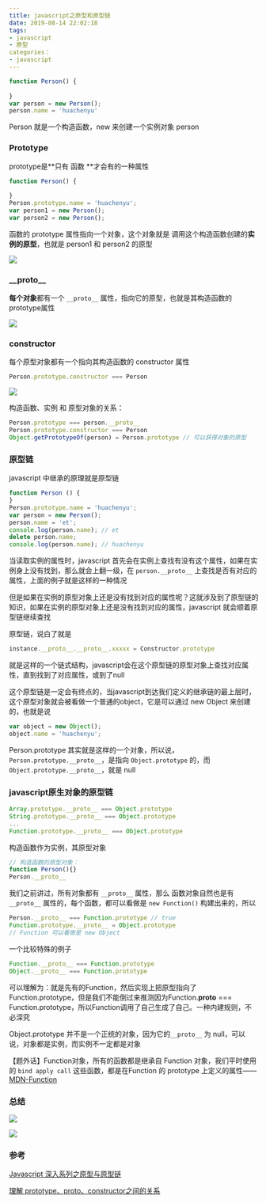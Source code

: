 ```yaml
---
title: javascript之原型和原型链
date: 2019-08-14 22:02:18
tags:
- javascript
- 原型
categories：
- javascript
---
```


```javascript
function Person() {
  
}
var person = new Person();
person.name = 'huachenyu'
```

Person 就是一个构造函数，new 来创建一个实例对象 person

### Prototype

prototype是**只有 函数 **才会有的一种属性

```javascript
function Person() {
  
}
Person.prototype.name = 'huachenyu';
var person1 = new Person();
var person2 = new Person();
```

函数的 prototype 属性指向一个对象，这个对象就是 调用这个构造函数创建的**实例的原型**，也就是 person1 和 person2 的原型

![](http://ww1.sinaimg.cn/large/8ac7964fly1g5zkh6y5g3j20te0aidgo.jpg)

### \_\_proto\_\_

**每个对象**都有一个 `__proto__` 属性，指向它的原型，也就是其构造函数的prototype属性

![](http://ww1.sinaimg.cn/large/8ac7964fly1g5zkjwxapuj20qk0ecjsn.jpg)

### constructor

每个原型对象都有一个指向其构造函数的 constructor 属性

```javascript
Person.prototype.constructor === Person
```

![](http://ww1.sinaimg.cn/large/8ac7964fly1g5zknaa2xnj20q60c4ta4.jpg)

构造函数、实例 和 原型对象的关系：

```javascript
Person.prototype === person.__proto__
Person.prototype.constructor === Person
Object.getPrototypeOf(person) = Person.prototype // 可以获得对象的原型
```



### 原型链

javascript 中继承的原理就是原型链

````javascript
function Person () {
}
Person.prototype.name = 'huachenyu';
var person = new Person();
person.name = 'et';
console.log(person.name); // et
delete person.name;
console.log(person.name); // huachenyu
````

当读取实例的属性时，javascript 首先会在实例上查找有没有这个属性，如果在实例身上没有找到，那么就会上翻一级，在 `person.__proto__` 上查找是否有对应的属性，上面的例子就是这样的一种情况

但是如果在实例的原型对象上还是没有找到对应的属性呢？这就涉及到了原型链的知识，如果在实例的原型对象上还是没有找到对应的属性，javascript 就会顺着原型链继续查找

原型链，说白了就是

```javascript
instance.__proto__.__proto__.xxxxx = Constructor.prototype
```

就是这样的一个链式结构，javascript会在这个原型链的原型对象上查找对应属性，直到找到了对应属性，或到了null

这个原型链是一定会有终点的，当javascript到达我们定义的继承链的最上层时，这个原型对象就会被看做一个普通的object，它是可以通过 new Object 来创建的，也就是说

```javascript
var object = new Object();
object.name = 'huachenyu';
```

Person.prototype 其实就是这样的一个对象，所以说，`Person.prototype.__proto__`，是指向 `Object.prototype` 的，而 `Object.prototype.__proto__`，就是 null

### javascript原生对象的原型链

```javascript
Array.prototype.__proto__ === Object.prototype
String.prototype.__proto__ === Object.prototype
...
Function.prototype.__proto__ === Object.prototype

```

构造函数作为实例，其原型对象

```javascript
// 构造函数的原型对象：
function Person(){}
Person.__proto__
```

我们之前讲过，所有对象都有 `__proto__` 属性，那么 函数对象自然也是有 `__proto__` 属性的，每个函数，都可以看做是 `new Function()` 构建出来的，所以

```javascript
Person.__proto__ === Function.prototype // true
Function.prototype.__proto__ = Object.prototype
// Function 可以看做是 new Object
```

一个比较特殊的例子

```javascript
Function.__proto__ === Function.prototype
Object.__proto__ === Function.prototype
```

可以理解为：就是先有的Function，然后实现上把原型指向了Function.prototype，但是我们不能倒过来推测因为Function.__proto__ === Function.prototype，所以Function调用了自己生成了自己。一种内建规则，不必深究

Object.prototype 并不是一个正统的对象，因为它的`__proto__` 为 null，可以说，对象都是实例，而实例不一定都是对象

【题外话】Function对象，所有的函数都是继承自 Function 对象，我们平时使用的 `bind apply call` 这些函数，都是在Function 的 prototype 上定义的属性—— [MDN-Function](https://developer.mozilla.org/zh-CN/docs/Web/JavaScript/Reference/Global_Objects/Function)

### 总结

![](http://ww1.sinaimg.cn/large/8ac7964fly1g5zm85ux1wj20u20qi41d.jpg)

![](http://ww1.sinaimg.cn/large/8ac7964fly1g5zm949p74j21440n4dke.jpg)

### 参考

[Javascript 深入系列之原型与原型链](https://github.com/mqyqingfeng/Blog/issues/2)

[理解 prototype、proto、constructor之间的关系](https://alexzhong22c.github.io/2017/08/08/js-proto/)